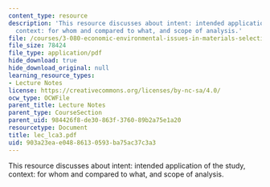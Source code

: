 ```yaml
---
content_type: resource
description: 'This resource discusses about intent: intended application of the study,
  context: for whom and compared to what, and scope of analysis.'
file: /courses/3-080-economic-environmental-issues-in-materials-selection-fall-2005/903a23eae04886130593ba75ac37c3a3_lec_lca3.pdf
file_size: 78424
file_type: application/pdf
hide_download: true
hide_download_original: null
learning_resource_types:
- Lecture Notes
license: https://creativecommons.org/licenses/by-nc-sa/4.0/
ocw_type: OCWFile
parent_title: Lecture Notes
parent_type: CourseSection
parent_uid: 984426f8-de30-863f-3760-89b2a75e1a20
resourcetype: Document
title: lec_lca3.pdf
uid: 903a23ea-e048-8613-0593-ba75ac37c3a3
---
```

This resource discusses about intent: intended application of the study, context: for whom and compared to what, and scope of analysis.